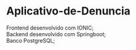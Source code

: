 # Aplicativo-de-Denuncia
Frontend desenvolvido com IONIC;
<br>
Backend desenvolvido com Springboot;
<br>
Banco PostgreSQL;
